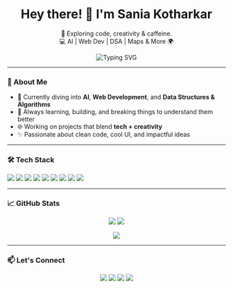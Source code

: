<h1 align="center">Hey there! 👋 I'm Sania Kotharkar</h1>

<p align="center">
  🚀 Exploring code, creativity & caffeine.<br/>
  💻 AI | Web Dev | DSA | Maps & More 🌍
</p>

<p align="center">
  <img src="https://readme-typing-svg.demolab.com?font=Fira+Code&pause=1000&color=00FF9D&center=true&width=650&lines=AI/ML+enthusiast+with+strong+Python+skills.;Skilled+in+DSA+and+problem+solving;Contributes+to+open-source+and+real+projects;I+strive+to+be+a+top+100+coder+globally;Passionate+about+impactful,+scalable+tech+solutions;" alt="Typing SVG" />
</p>

---

### 🌟 About Me

- 🔭 Currently diving into **AI**, **Web Development**, and **Data Structures & Algorithms**
- 🌱 Always learning, building, and breaking things to understand them better
- 🌐 Working on projects that blend **tech + creativity**
- ✨ Passionate about clean code, cool UI, and impactful ideas

---

### 🛠️ Tech Stack

<p align="left">
  <img src="https://img.shields.io/badge/Code-C-informational?style=flat&logo=c&logoColor=white&color=A8B9CC" />
  <img src="https://img.shields.io/badge/Code-C++-informational?style=flat&logo=cpp&logoColor=white&color=00599C" />
  <img src="https://img.shields.io/badge/Code-Java-informational?style=flat&logo=java&logoColor=white&color=007396" />
  <img src="https://img.shields.io/badge/Code-Python-informational?style=flat&logo=python&logoColor=white&color=3776AB" />
  <img src="https://img.shields.io/badge/Code-JavaScript-informational?style=flat&logo=javascript&logoColor=white&color=2bbc8a" />
  <img src="https://img.shields.io/badge/Framework-React-informational?style=flat&logo=react&logoColor=white&color=61dafb" />
  <img src="https://img.shields.io/badge/UI-Tailwind-informational?style=flat&logo=tailwindcss&logoColor=white&color=38bdf8" />
  <img src="https://img.shields.io/badge/Mapping-Mapbox-informational?style=flat&logo=mapbox&logoColor=white&color=000000" />
  <img src="https://img.shields.io/badge/AI-Python-informational?style=flat&logo=python&logoColor=white&color=3776AB" />
</p>

---

### 📈 GitHub Stats

<p align="center">
  <img src="https://github-readme-stats.vercel.app/api?username=Sania-2520&show_icons=true&theme=tokyonight" />
  <img src="https://github-readme-streak-stats.herokuapp.com?user=Sania-2520&theme=tokyonight" />
</p>

<p align="center">
  <img src="https://github-readme-stats.vercel.app/api/top-langs/?username=Sania-2520&layout=compact&theme=tokyonight" />
</p>

---

### 📫 Let's Connect

<p align="center">
  <a href="https://your-portfolio.com"><img src="https://img.shields.io/badge/Portfolio-000000?style=flat&logo=vercel&logoColor=white"/></a>
  <a href="[https://www.linkedin.com/in/your-linkedin](https://www.linkedin.com/in/sania-kotharkar-087851246/)" target="_blank"><img src="https://img.shields.io/badge/LinkedIn-0077B5?style=flat&logo=linkedin&logoColor=white"/></a>
  <a href="mailto:sania.kotharkar@email.com"><img src="https://img.shields.io/badge/Email-D14836?style=flat&logo=gmail&logoColor=white"/></a>
  <a href="[https://www.instagram.com/your-instagram/](https://www.instagram.com/ssk._____/)" target="_blank"><img src="https://img.shields.io/badge/Instagram-E4405F?style=flat&logo=instagram&logoColor=white"/></a>
</p>

